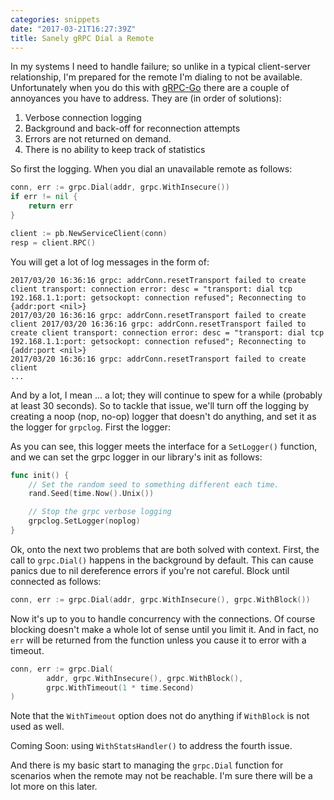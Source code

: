 ```yaml
---
categories: snippets
date: "2017-03-21T16:27:39Z"
title: Sanely gRPC Dial a Remote
---
```


In my systems I need to handle failure; so unlike in a typical client-server relationship, I'm prepared for the remote I'm dialing to not be available. Unfortunately when you do this with [gRPC-Go](https://godoc.org/google.golang.org/grpc) there are a couple of annoyances you have to address. They are (in order of solutions):

1. Verbose connection logging
2. Background and back-off for reconnection attempts
3. Errors are not returned on demand.
4. There is no ability to keep track of statistics

So first the logging. When you dial an unavailable remote as follows:

```go
conn, err := grpc.Dial(addr, grpc.WithInsecure())
if err != nil {
    return err
}

client := pb.NewServiceClient(conn)
resp = client.RPC()
```

You will get a lot of log messages in the form of:

```
2017/03/20 16:36:16 grpc: addrConn.resetTransport failed to create client transport: connection error: desc = "transport: dial tcp 192.168.1.1:port: getsockopt: connection refused"; Reconnecting to {addr:port <nil>}
2017/03/20 16:36:16 grpc: addrConn.resetTransport failed to create client 2017/03/20 16:36:16 grpc: addrConn.resetTransport failed to create client transport: connection error: desc = "transport: dial tcp 192.168.1.1:port: getsockopt: connection refused"; Reconnecting to {addr:port <nil>}
2017/03/20 16:36:16 grpc: addrConn.resetTransport failed to create client
...
```

And by a lot, I mean ... a lot; they will continue to spew for a while (probably at least 30 seconds). So to tackle that issue, we'll turn off the logging by creating a noop (nop, no-op) logger that doesn't do anything, and set it as the logger for `grpclog`. First the logger:

<script src="https://gist.github.com/bbengfort/b9345330339dee7fc04d6153b1a2eb91.js"></script>

As you can see, this logger meets the interface for a `SetLogger()` function, and we can set the grpc logger in our library's init as follows:

```go
func init() {
	// Set the random seed to something different each time.
	rand.Seed(time.Now().Unix())

	// Stop the grpc verbose logging
	grpclog.SetLogger(noplog)
}
```


Ok, onto the next two problems that are both solved with context. First, the call to `grpc.Dial()` happens in the background by default. This can cause panics due to nil dereference errors if you're not careful. Block until connected as follows:

```go
conn, err := grpc.Dial(addr, grpc.WithInsecure(), grpc.WithBlock())
```

Now it's up to you to handle concurrency with the connections. Of course blocking doesn't make a whole lot of sense until you limit it. And in fact, no `err` will be returned from the function unless you cause it to error with a timeout.  

```go
conn, err := grpc.Dial(
        addr, grpc.WithInsecure(), grpc.WithBlock(),
        grpc.WithTimeout(1 * time.Second)
)
```

Note that the `WithTimeout` option does not do anything if `WithBlock` is not used as well.

Coming Soon: using `WithStatsHandler()` to address the fourth issue.

And there is my basic start to managing the `grpc.Dial` function for scenarios when the remote may not be reachable. I'm sure there will be a lot more on this later.
